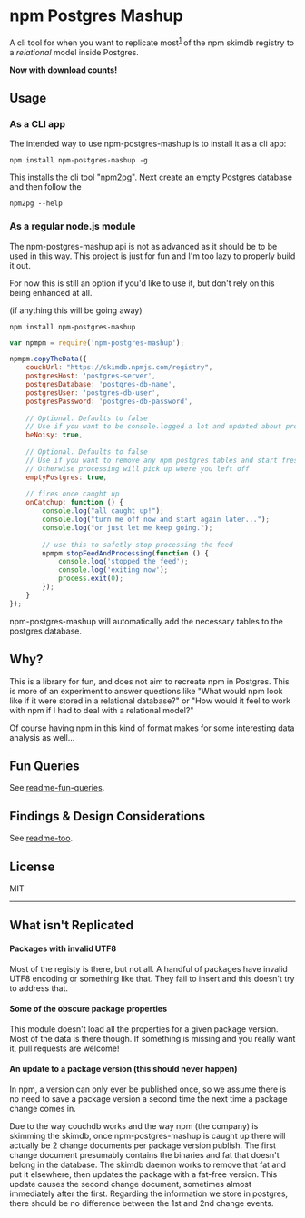 # npm Postgres Mashup

A cli tool for when you want to replicate most<sup>[1](#1)</sup> of the npm skimdb registry to a *relational* model inside Postgres. 

**Now with download counts!**

## Usage

### As a CLI app
The intended way to use npm-postgres-mashup is to install it as a cli app:

```
npm install npm-postgres-mashup -g
```

This installs the cli tool "npm2pg". Next create an empty Postgres database and then follow the 

```
npm2pg --help
```



### As a regular node.js module

The npm-postgres-mashup api is not as advanced as it should be to be used in this way. This project is just for fun and I'm too lazy to properly build it out.

For now this is still an option if you'd like to use it, but don't rely on this being enhanced at all.

(if anything this will be going away)

```
npm install npm-postgres-mashup
```

```js  
var npmpm = require('npm-postgres-mashup');

npmpm.copyTheData({
    couchUrl: "https://skimdb.npmjs.com/registry",
    postgresHost: 'postgres-server',
    postgresDatabase: 'postgres-db-name',
    postgresUser: 'postgres-db-user',
    postgresPassword: 'postgres-db-password',
    
    // Optional. Defaults to false
    // Use if you want to be console.logged a lot and updated about progress
    beNoisy: true,             
    
    // Optional. Defaults to false
    // Use if you want to remove any npm postgres tables and start fresh
    // Otherwise processing will pick up where you left off
    emptyPostgres: true, 
    
    // fires once caught up
    onCatchup: function () {
        console.log("all caught up!");
        console.log("turn me off now and start again later...");
        console.log("or just let me keep going.");
        
        // use this to safetly stop processing the feed 
        npmpm.stopFeedAndProcessing(function () {
            console.log('stopped the feed');
            console.log('exiting now');
            process.exit(0);
        });
    }
});

```

npm-postgres-mashup will automatically add the necessary tables to the postgres database. 




## Why?

This is a library for fun, and does not aim to recreate npm in Postgres. This is more of an experiment to answer questions like "What would npm look like if it were stored in a relational database?" or "How would it feel to work with npm if I had to deal with a relational model?"

Of course having npm in this kind of format makes for some interesting data analysis as well...



## Fun Queries

See [readme-fun-queries](readme-fun-queries.md).



## Findings & Design Considerations

See [readme-too](readme-too.md).



## License

MIT



---------------------------
<a name="1"></a>
## What isn't Replicated


#### Packages with invalid UTF8 

Most of the registy is there, but not all. A handful of packages have invalid UTF8 encoding or something like that. They fail to insert and this doesn't try to address that.

#### Some of the obscure package properties

This module doesn't load all the properties for a given package version. Most of the data is there though. If something is missing and you really want it, pull requests are welcome! 

#### An update to a package version (this should never happen)

In npm, a version can only ever be published once, so we assume there is no need to save a package version a second time the next time a package change comes in.

Due to the way couchdb works and the way npm (the company) is skimming the skimdb, once npm-postgres-mashup is caught up there will actually be 2 change documents per package version publish. The first change document presumably contains the binaries and fat that doesn't belong in the database. The skimdb daemon works to remove that fat and put it elsewhere, then updates the package with a fat-free version. This update causes the second change document, sometimes almost immediately after the first. Regarding the information we store in postgres, there should be no difference between the 1st and 2nd change events.
